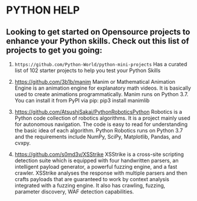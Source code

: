 # PYTHON HELP<br>
## Looking to get started on Opensource projects to enhance your Python skills. Check out this list of projects to get you going:
1. `https://github.com/Python-World/python-mini-projects`  Has a curated list of 102 starter projects to help you test your Python Skills 

2. https://github.com/3b1b/manim Manim or Mathematical Animation Engine is an animation engine for explanatory math videos. It is basically used to create animations programmatically. Manim runs on Python 3.7. 
You can install it from PyPI via pip: pip3 install manimlib

3. https://github.com/AtsushiSakai/PythonRoboticsPython Robotics is a Python code collection of robotics algorithms. It is a project mainly used for autonomous navigation. The code is easy to read for understanding the basic idea of each algorithm. Python Robotics runs on Python 3.7 and the requirements include NumPy, SciPy, Matplotlib, Pandas, and cvxpy. 

4. https://github.com/s0md3v/XSStrike XSStrike is a cross-site scripting detection suite which is equipped with four handwritten parsers, an intelligent payload generator, a powerful fuzzing engine, and a fast crawler. XSStrike analyses the response with multiple parsers and then crafts payloads that are guaranteed to work by context analysis integrated with a fuzzing engine. It also has crawling, fuzzing, parameter discovery, WAF detection capabilities.
